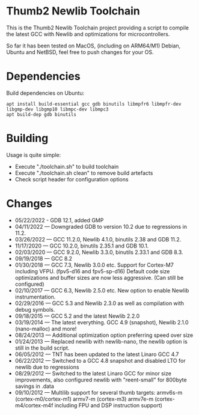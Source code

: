 # Thumb2 Newlib Toolchain
This is the Thumb2 Newlib Toolchain project providing a script to compile the latest GCC with Newlib and optimizations for microcontrollers.


So far it has been tested on MacOS, (including on ARM64/M1) Debian, Ubuntu and NetBSD, feel free to push changes for your OS.


# Dependencies

Build dependencies on Ubuntu:
```
apt install build-essential gcc gdb binutils libmpfr6 libmpfr-dev libgmp-dev libgmp10 libmpc-dev libmpc3
apt build-dep gdb binutils
```


# Building

Usage is quite simple:
* Execute "./toolchain.sh" to build toolchain
* Execute "./toolchain.sh clean" to remove build artefacts
* Check script header for configuration options


# Changes

* 05/22/2022 - GDB 12.1, added GMP 
* 04/11/2022 — Downgraded GDB to version 10.2 due to regressions in 11.2.
* 03/26/2022 — GCC 11.2.0, Newlib 4.1.0, binutils 2.38 and GDB 11.2.
* 11/17/2020 — GCC 10.2.0, binutils 2.35.1 and GDB 10.1.
* 02/03/2020 — GCC 9.2.0, Newlib 3.3.0, binutils 2.33.1 and GDB 8.3.
* 09/19/2018 — GCC 8.2
* 01/30/2018 — GCC 7.3, Newlib 3.0.0 etc. Support for Cortex-M7 including VFPU. (fpv5-d16 and fpv5-sp-d16)
               Default code size optimizations and buffer sizes are now less aggressive. (Can still be configured)
* 02/10/2017 — GCC 6.3, Newlib 2.5.0 etc. New option to enable Newlib instrumentation.
* 02/29/2016 — GCC 5.3 and Newlib 2.3.0 as well as compilation with debug symbols.
* 09/18/2015 — GCC 5.2 and the latest Newlib 2.2.0
* 03/19/2014 — The latest everything. GCC 4.9 (snapshot), Newlib 2.1.0 (nano-malloc) and more!
* 08/24/2013 — Additional optimization option preferring speed over size
* 01/24/2013 — Replaced newlib with newlib-nano, the newlib option is still in the build script.
* 06/05/2012 — TNT has been updated to the latest Linaro GCC 4.7
* 06/22/2012 — Switched to a GCC 4.8 snapshot and disabled LTO for newlib due to regressions
* 08/29/2012 — Switched to the latest Linaro GCC for minor size improvements, also configured newlib with "reent-small" for 800byte savings in .data
* 09/10/2012 — Multilib support for several thumb targets: armv6s-m (cortex-m0/cortex-m1) armv7-m (cortex-m3) armv7e-m (cortex-m4/cortex-m4f including FPU and DSP instruction support)
